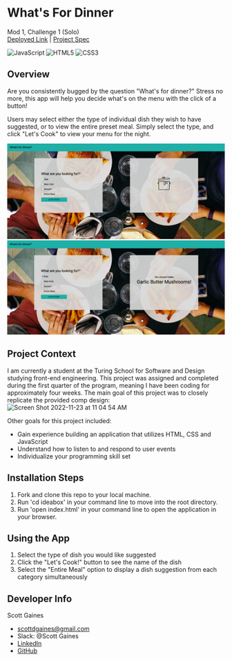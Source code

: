# What's For Dinner
Mod 1, Challenge 1 (Solo)<br/>
[Deployed Link](https://scottdgaines.github.io/whats-for-dinner/) | [Project Spec](https://frontend.turing.edu/projects/module-1/dinner.html)

![JavaScript](https://img.shields.io/badge/javascript-%23323330.svg?style=for-the-badge&logo=javascript&logoColor=%23F7DF1E)
![HTML5](https://img.shields.io/badge/html5-%23E34F26.svg?style=for-the-badge&logo=html5&logoColor=white)
![CSS3](https://img.shields.io/badge/css3-%231572B6.svg?style=for-the-badge&logo=css3&logoColor=white)

## Overview
Are you consistently bugged by the question "What's for dinner?" Stress no more, this app will help you decide what's on the menu with the click of a button!

Users may select either the type of individual dish they wish to have suggested, or to view the entire preset meal. Simply select the type, and click "Let's Cook" to view your menu for the night.

![Preview Image](assets/whats-for-dinner-screenshot.png)
![Preview Image](assets/whats-for-dinner-usability.png)

## Project Context
I am currently a student at the Turing School for Software and Design studying front-end engineering. This project was assigned and completed during the first quarter of the program, meaning I have been coding for approximately four weeks. The main goal of this project was to closely replicate the provided comp design:
![Screen Shot 2022-11-23 at 11 04 54 AM](https://user-images.githubusercontent.com/103966650/203617878-23be81da-ca56-485c-93d6-48fcff9cb300.png)

Other goals for this project included:
- Gain experience building an application that utilizes HTML, CSS and JavaScript
- Understand how to listen to and respond to user events
- Individualize your programming skill set

## Installation Steps

1. Fork and clone this repo to your local machine.
2. Run 'cd ideabox' in your command line to move into the root directory.
3. Run 'open index.html' in your command line to open the application in your browser.

## Using the App

1. Select the type of dish you would like suggested
2. Click the "Let's Cook!" button to see the name of the dish
3. Select the "Entire Meal" option to display a dish suggestion from each category simultaneously

## Developer Info
Scott Gaines
- scottdgaines@gmail.com
- Slack: @Scott Gaines
- [LinkedIn](www.linkedin.com/in/scottdgainesfe)
- [GitHub](https://github.com/scottdgaines)
